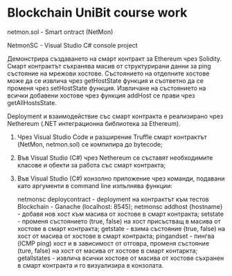 # Blockchain UniBit course work

netmon.sol - Smart ontract (NetMon)

NetmonSC - Visual Studio C# console project


Демонстрира създаването на смарт контракт за Ethereum чрез Solidity. Смарт контрактът съхранява масив от структурирани данни за ping състояние на мрежови хостове. Състоянието на отделните хостове може да се извлича чрез getHostState функция и съответно да се променя чрез setHostState функция. Извличане на състоянието на всички добавени хостове чрез функция addHost се прави чрез getAllHostsState.

Deployment и взаимодействие със смарт контракта е реализирано чрез Nethereum (.NET интеграционна библиотека за Ethereum).

  1. Чрез Visual Studio Code и разширение Truffle смарт контрактът (NetMon, netmon.sol) се компилира до bytecode;
  2. Във Visual Studio (C#) чрез Nethereum се съставят необходимите класове и обекти за работа със смарт контракта;
  3. Във Visual Studio (C#) конзолно приложение чрез команди, подавани като аргументи в command line изпълнява функции:
      
      netmonsc deploycontract - deployment на контрактът към тестов Blockchain - Ganache (localhost: 8545);
      netmonsc addhost {hostname} - добавя нов хост към масива от хостове в смарт контракта;
      setstate - променя състоянието (true, false) на хост присъстващ в масива от хостове в смарт контракта;
      getstate - взима състояние (true, false) на хост от масива от хостове в смарт контракта;
      pingandset - пингва (ICMP ping) хост и в зависимост от отговра, променя състояние (ture, false) на хост от масива от хостове в смарт контаркта;
      getallstates - извлича всички хостове от масива от хостове съхранен в смарт контракта и го визуализира в конзолата.
